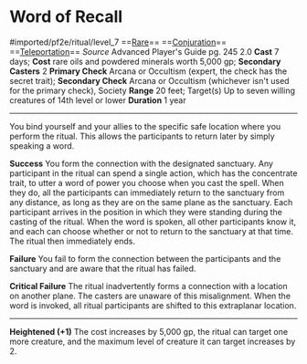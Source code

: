 # Word of Recall
#imported/pf2e/ritual/level_7
==[Rare](rare.md)== ==[Conjuration](conjuration.md)== ==[Teleportation](teleportation.md)==
*Source* Advanced Player's Guide pg. 245 2.0
**Cast** 7 days; **Cost** rare oils and powdered minerals worth 5,000 gp; **Secondary Casters** 2
**Primary Check** Arcana or Occultism (expert, the check has the secret trait); **Secondary Check** Arcana or Occultism (whichever isn't used for the primary check), Society
**Range** 20 feet; Target(s) Up to seven willing creatures of 14th level or lower
**Duration** 1 year

---
You bind yourself and your allies to the specific safe location where you perform the ritual. This allows the participants to return later by simply speaking a word.

**Success** You form the connection with the designated sanctuary. Any participant in the ritual can spend a single action, which has the concentrate trait, to utter a word of power you choose when you cast the spell. When they do, all the participants can immediately return to the sanctuary from any distance, as long as they are on the same plane as the sanctuary. Each participant arrives in the position in which they were standing during the casting of the ritual. When the word is spoken, all other participants know it, and each can choose whether or not to return to the sanctuary at that time. The ritual then immediately ends.

**Failure** You fail to form the connection between the participants and the sanctuary and are aware that the ritual has failed.

**Critical Failure** The ritual inadvertently forms a connection with a location on another plane. The casters are unaware of this misalignment. When the word is invoked, all ritual participants are shifted to this extraplanar location.

<hr>

**Heightened (+1)** The cost increases by 5,000 gp, the ritual can target one more creature, and the maximum level of creature it can target increases by 2.